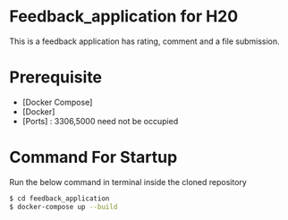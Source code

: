 # Feedback_application for H20

This is a feedback application has rating, comment and a file submission. 

# Prerequisite

* [Docker Compose]
* [Docker]
* [Ports] : 3306,5000 need not be occupied

# Command For Startup

Run the below command in terminal inside the cloned repository

```sh
$ cd feedback_application
$ docker-compose up --build
```

